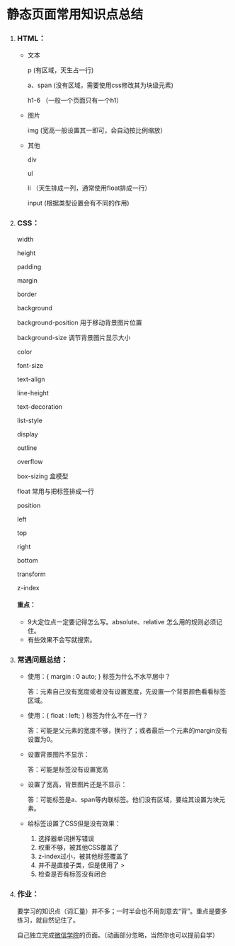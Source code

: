 # 静态页面常用知识点总结

1. ### HTML：

   - 文本

     p        (有区域，天生占一行)

     a、span  (没有区域，需要使用css修改其为块级元素)

     h1-6    （一般一个页面只有一个h1） 

   - 图片

     img     (宽高一般设置其一即可，会自动按比例缩放）

   - 其他

     div     

     ul      

     li      （天生排成一列，通常使用float排成一行）
     
     input    (根据类型设置会有不同的作用)      

2. ### CSS：

   width

   height

   padding

   margin

   border

   background 

   background-position   用于移动背景图片位置 

   background-size         调节背景图片显示大小

   color

   font-size

   text-align

   line-height

   text-decoration

   list-style

   display 

   outline

   overflow 

   box-sizing     盒模型

   float              常用与把标签排成一行

   position    

   left

   top

   right

   bottom  

   transform

   z-index

   #### 重点：

   - 9大定位点一定要记得怎么写。absolute、relative 怎么用的规则必须记住。
   - 有些效果不会写就搜索。

3. ### 常遇问题总结：

   - 使用：{ margin : 0 auto; } 标签为什么不水平居中？

     答：元素自己没有宽度或者没有设置宽度，先设置一个背景颜色看看标签区域。

   - 使用：{ float : left; } 标签为什么不在一行？

     答：可能是父元素的宽度不够，换行了；或者最后一个元素的margin没有设置为0。

   - 设置背景图片不显示：

     答：可能是标签没有设置宽高

   - 设置了宽高，背景图片还是不显示：

     答：可能标签是a、span等内联标签。他们没有区域，要给其设置为块元素。

   - 给标签设置了CSS但是没有效果：

     1. 选择器单词拼写错误
     2. 权重不够，被其他CSS覆盖了
     3. z-index过小，被其他标签覆盖了
     4. 并不是直接子类，但是使用了 >
     5. 检查是否有标签没有闭合 
   
4. ### 作业：

   要学习的知识点（词汇量）并不多；一时半会也不用刻意去“背”。重点是要多练习，就自然记住了。

   自己独立完成[微信学院](https://daxue.qq.com/wechat)的页面。（动画部分忽略，当然你也可以提前自学）

